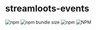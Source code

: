 # streamloots-events

![npm](https://img.shields.io/npm/v/streamloots-events)
![npm bundle size](https://img.shields.io/bundlephobia/min/streamloots-events)
![npm](https://img.shields.io/npm/dt/streamloots-events)
![NPM](https://img.shields.io/npm/l/streamloots-events)
